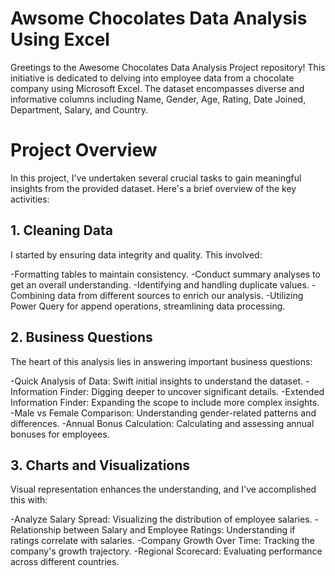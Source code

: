 # Awsome Chocolates Data Analysis Using Excel
 Greetings to the Awesome Chocolates Data Analysis Project repository! This initiative is dedicated to delving into employee data from a chocolate company using Microsoft Excel. The dataset encompasses diverse and informative columns including Name, Gender, Age, Rating, Date Joined, Department, Salary, and Country.

# Project Overview
In this project, I've undertaken several crucial tasks to gain meaningful insights from the provided dataset. Here's a brief overview of the key activities:

## 1. Cleaning Data
I started by ensuring data integrity and quality. This involved:

-Formatting tables to maintain consistency.
-Conduct summary analyses to get an overall understanding.
-Identifying and handling duplicate values.
-Combining data from different sources to enrich our analysis.
-Utilizing Power Query for append operations, streamlining data processing.
## 2. Business Questions
The heart of this analysis lies in answering important business questions:

-Quick Analysis of Data: Swift initial insights to understand the dataset.
-Information Finder: Digging deeper to uncover significant details.
-Extended Information Finder: Expanding the scope to include more complex insights.
-Male vs Female Comparison: Understanding gender-related patterns and differences.
-Annual Bonus Calculation: Calculating and assessing annual bonuses for employees.
## 3. Charts and Visualizations
Visual representation enhances the understanding, and I've accomplished this with:

-Analyze Salary Spread: Visualizing the distribution of employee salaries.
-Relationship between Salary and Employee Ratings: Understanding if ratings correlate with salaries.
-Company Growth Over Time: Tracking the company's growth trajectory.
-Regional Scorecard: Evaluating performance across different countries.

